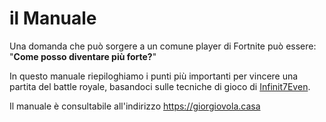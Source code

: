 # il Manuale
Una domanda che può sorgere a un comune player di Fortnite può essere: "**Come posso diventare più forte?**"

In questo manuale riepiloghiamo i punti più importanti per vincere una partita del battle royale, basandoci sulle tecniche di gioco di [Infinit7Even](https://github.com/Infinit7Even).

Il manuale è consultabile all'indirizzo https://giorgiovola.casa
